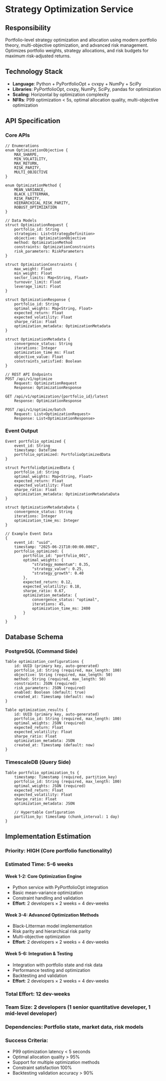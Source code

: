 # Strategy Optimization Service

## Responsibility
Portfolio-level strategy optimization and allocation using modern portfolio theory, multi-objective optimization, and advanced risk management. Optimizes portfolio weights, strategy allocations, and risk budgets for maximum risk-adjusted returns.

## Technology Stack
- **Language**: Python + PyPortfolioOpt + cvxpy + NumPy + SciPy
- **Libraries**: PyPortfolioOpt, cvxpy, NumPy, SciPy, pandas for optimization
- **Scaling**: Horizontal by optimization complexity
- **NFRs**: P99 optimization < 5s, optimal allocation quality, multi-objective optimization

## API Specification

### Core APIs
```pseudo
// Enumerations
enum OptimizationObjective {
    MAX_SHARPE,
    MIN_VOLATILITY,
    MAX_RETURN,
    RISK_PARITY,
    MULTI_OBJECTIVE
}

enum OptimizationMethod {
    MEAN_VARIANCE,
    BLACK_LITTERMAN,
    RISK_PARITY,
    HIERARCHICAL_RISK_PARITY,
    ROBUST_OPTIMIZATION
}

// Data Models
struct OptimizationRequest {
    portfolio_id: String
    strategies: List<StrategyDefinition>
    objective: OptimizationObjective
    method: OptimizationMethod
    constraints: OptimizationConstraints
    risk_parameters: RiskParameters
}

struct OptimizationConstraints {
    max_weight: Float
    min_weight: Float
    sector_limits: Map<String, Float>
    turnover_limit: Float
    leverage_limit: Float
}

struct OptimizationResponse {
    portfolio_id: String
    optimal_weights: Map<String, Float>
    expected_return: Float
    expected_volatility: Float
    sharpe_ratio: Float
    optimization_metadata: OptimizationMetadata
}

struct OptimizationMetadata {
    convergence_status: String
    iterations: Integer
    optimization_time_ms: Float
    objective_value: Float
    constraints_satisfied: Boolean
}

// REST API Endpoints
POST /api/v1/optimize
    Request: OptimizationRequest
    Response: OptimizationResponse

GET /api/v1/optimization/{portfolio_id}/latest
    Response: OptimizationResponse

POST /api/v1/optimize/batch
    Request: List<OptimizationRequest>
    Response: List<OptimizationResponse>
```

### Event Output
```pseudo
Event portfolio_optimized {
    event_id: String
    timestamp: DateTime
    portfolio_optimized: PortfolioOptimizedData
}

struct PortfolioOptimizedData {
    portfolio_id: String
    optimal_weights: Map<String, Float>
    expected_return: Float
    expected_volatility: Float
    sharpe_ratio: Float
    optimization_metadata: OptimizationMetadataData
}

struct OptimizationMetadataData {
    convergence_status: String
    iterations: Integer
    optimization_time_ms: Integer
}

// Example Event Data
{
    event_id: "uuid",
    timestamp: "2025-06-21T10:00:00.000Z",
    portfolio_optimized: {
        portfolio_id: "portfolio_001",
        optimal_weights: {
            "strategy_momentum": 0.35,
            "strategy_value": 0.25,
            "strategy_growth": 0.40
        },
        expected_return: 0.12,
        expected_volatility: 0.18,
        sharpe_ratio: 0.67,
        optimization_metadata: {
            convergence_status: "optimal",
            iterations: 45,
            optimization_time_ms: 2400
        }
    }
}
```

## Database Schema

### PostgreSQL (Command Side)
```pseudo
Table optimization_configurations {
    id: UUID (primary key, auto-generated)
    portfolio_id: String (required, max_length: 100)
    objective: String (required, max_length: 50)
    method: String (required, max_length: 50)
    constraints: JSON (required)
    risk_parameters: JSON (required)
    enabled: Boolean (default: true)
    created_at: Timestamp (default: now)
}

Table optimization_results {
    id: UUID (primary key, auto-generated)
    portfolio_id: String (required, max_length: 100)
    optimal_weights: JSON (required)
    expected_return: Float
    expected_volatility: Float
    sharpe_ratio: Float
    optimization_metadata: JSON
    created_at: Timestamp (default: now)
}
```

### TimescaleDB (Query Side)
```pseudo
Table portfolio_optimization_ts {
    timestamp: Timestamp (required, partition_key)
    portfolio_id: String (required, max_length: 100)
    optimal_weights: JSON (required)
    expected_return: Float
    expected_volatility: Float
    sharpe_ratio: Float
    optimization_metadata: JSON

    // Hypertable Configuration
    partition_by: timestamp (chunk_interval: 1 day)
}
```

## Implementation Estimation

### Priority: **HIGH** (Core portfolio functionality)
### Estimated Time: **5-6 weeks**

#### Week 1-2: Core Optimization Engine
- Python service with PyPortfolioOpt integration
- Basic mean-variance optimization
- Constraint handling and validation
- **Effort**: 2 developers × 2 weeks = 4 dev-weeks

#### Week 3-4: Advanced Optimization Methods
- Black-Litterman model implementation
- Risk parity and hierarchical risk parity
- Multi-objective optimization
- **Effort**: 2 developers × 2 weeks = 4 dev-weeks

#### Week 5-6: Integration & Testing
- Integration with portfolio state and risk data
- Performance testing and optimization
- Backtesting and validation
- **Effort**: 2 developers × 2 weeks = 4 dev-weeks

### Total Effort: **12 dev-weeks**
### Team Size: **2 developers** (1 senior quantitative developer, 1 mid-level developer)
### Dependencies: Portfolio state, market data, risk models

### Success Criteria:
- P99 optimization latency < 5 seconds
- Optimal allocation quality > 95%
- Support for multiple optimization methods
- Constraint satisfaction 100%
- Backtesting validation accuracy > 90%
